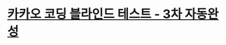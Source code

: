 # [카카오 코딩 블라인드 테스트 - 3차 자동완성](https://programmers.co.kr/learn/courses/30/lessons/17685?language=python3)
